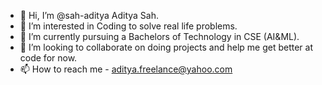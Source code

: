 - 👋 Hi, I’m @sah-aditya Aditya Sah.
- 👀 I’m interested in Coding to solve real life problems.
- 🌱 I’m currently pursuing a Bachelors of Technology in CSE (AI&ML).
- 💞️ I’m looking to collaborate on doing projects and help me get better at code for now.
- 📫 How to reach me - aditya.freelance@yahoo.com

<!---
sah-aditya/sah-aditya is a ✨ special ✨ repository because its `README.md` (this file) appears on your GitHub profile.
You can click the Preview link to take a look at your changes.
--->
